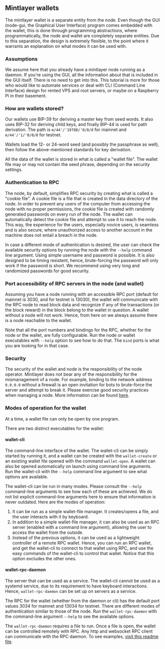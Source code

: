 ## Mintlayer wallets

The mintlayer wallet is a separate entity from the node. Even though the GUI (node-gui, the Graphical User Interface) program comes embedded with the wallet, this is done through programming abstractions, where programmatically, the node and wallet are completely separate entities. Due to this separation, the design is extremely flexible, to the point where it warrants an explanation on what modes it can be used with.

### Assumptions

We assume here that you already have a mintlayer node running as a daemon. If you're using the GUI, all the information about that is included in the GUI itself. There is no need to get into this. This tutorial is more for those who would like to automate services or deal with CLI (Command Line Interface) design for rented VPS and root servers, or maybe on a Raspberry Pi in their basement.

### How are wallets stored?

Our wallets use BIP-39 for deriving a master key from seed words. It also uses BIP-32 for deriving child keys, and finally BIP-44 is used for path derivation. The path is `m/44'/'19788/'0/0/0` for mainnet and `m/44'/'1/'0/0/0` for testnet.

Wallets load the 12- or 24-word seed (and possibly the passphrase as well), then follow the above-mentioned standards for key derivation.

All the data of the wallet is stored in what is called a "wallet file". The wallet file may or may not contain the seed phrase, depending on the security settings.

### Authentication to RPC

The node, by default, simplifies RPC security by creating what is called a "cookie file". A cookie file is a file that is created in the data directory of the node. In order to prevent any users of the computer from accessing the node with no proper permissions, the cookie file is created with randomly generated passwords on every run of the node. The wallet can automatically detect the cookie file and attempt to use it to reach the node. This way, the experience for the users, especially novice users, is seamless and is also secure, where unauthorized access to another account in the machine does not entail a breach in the node.

In case a different mode of authentication is desired, the user can check the available security options by running the node with the `--help` command line argument. Using simple username and password is possible. It is also designed to be timing resistent, hence, brute-forcing the password will only work if the password is short. We recommend using very long and randomized passwords for good security.

### Port accessibility of RPC servers in the node (and wallet)

Assuming you have a node running with an accessible RPC port (default for mainnet is 3030, and for testnet is 13030), the wallet will communicate with the RPC node to read block data and recognize if any of the transactions (or the block reward) in the block belong to the wallet in question. A wallet without a node will not work. Hence, from here on we always assume there is a node reachable to the wallet.

Note that all the port numbers and bindings for the RPC, whether for the node or the wallet, are fully configurable. Run the node or wallet executables with `--help` option to see how to do that. The `bind` ports is what you are looking for in that case.


### Security

The security of the wallet and node is the responsibility of the node operator. Mintlayer does not bear any of the responsibility for the mismanagement of a node. For example, binding to the network address `0.0.0.0` without a firewall is an open invitation for bots to brute-force the server and attempt to break it. Please exercise good security practices when managing a node. More information can be found [here](/build-tools/linux-systemd-service/README.md).

### Modes of operation for the wallet

At a time, a wallet file can only be open by one program.

There are two distinct executables for the wallet:

#### wallet-cli

The command-line interface of the wallet. The wallet-cli can be simply started by running it, and a wallet can be created with the `wallet-create` or an existing wallet file opened with the command `wallet-open`. A wallet can also be opened automatically on launch using command line arguments. Run the wallet-cli with the `--help` command line argument to see what options are available.

The wallet-cli can be run in many modes. Please consult the `--help` command-line arguments to see how each of these are achieved. We do not list explicit command-line arguments here to ensure that information is never outdated. Here are the modes of operation:

1. It can be run as a simple wallet-file manager. It creates/opens a file, and the user interacts with it by keyboard.
2. In addition to a simple wallet-file manager, it can also be used as an RPC server (enabled with a command line argument), allowing the user to access the wallet from the outside.
3. Instead of the previous options, it can be used as a lightweight controller of a remote RPC wallet. Hence, you can run an RPC wallet, and get the wallet-cli to connect to that wallet using RPC, and use the easy commands of the wallet-cli to control that wallet. Notice that this option excludes the other ones.

#### wallet-rpc-daemon

The server that can be used as a service. The wallet-cli cannot be used as a systemd service, due to its requirement to have keyboard interactions. Hence, `wallet-rpc-daemon` can be set up on servers as a service.

The RPC for the wallet (whether from the daemon or cli) has the default port values 3034 for mainnet and 13034 for testnet. There are different modes of authentication similar to those of the node. Run the `wallet-rpc-daemon` with the command-line argument `--help` to see the available options.

The `wallet-rpc-daemon` requires a file to run. Once a file is open, the wallet can be controlled remotely with RPC. Any http and websocket RPC client can communicate with the RPC daemon. To see examples, [visit this readme file](wallet-rpc-daemon/README.md).

